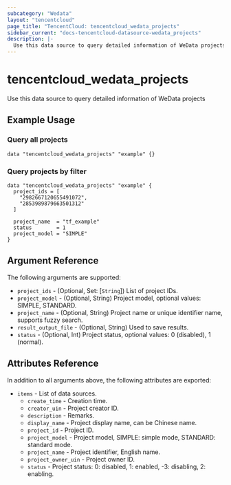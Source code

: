 ```yaml
---
subcategory: "Wedata"
layout: "tencentcloud"
page_title: "TencentCloud: tencentcloud_wedata_projects"
sidebar_current: "docs-tencentcloud-datasource-wedata_projects"
description: |-
  Use this data source to query detailed information of WeData projects
---
```


# tencentcloud_wedata_projects

Use this data source to query detailed information of WeData projects

## Example Usage

### Query all projects

```hcl
data "tencentcloud_wedata_projects" "example" {}
```

### Query projects by filter

```hcl
data "tencentcloud_wedata_projects" "example" {
  project_ids = [
    "2982667120655491072",
    "2853989879663501312"
  ]

  project_name  = "tf_example"
  status        = 1
  project_model = "SIMPLE"
}
```

## Argument Reference

The following arguments are supported:

* `project_ids` - (Optional, Set: [`String`]) List of project IDs.
* `project_model` - (Optional, String) Project model, optional values: SIMPLE, STANDARD.
* `project_name` - (Optional, String) Project name or unique identifier name, supports fuzzy search.
* `result_output_file` - (Optional, String) Used to save results.
* `status` - (Optional, Int) Project status, optional values: 0 (disabled), 1 (normal).

## Attributes Reference

In addition to all arguments above, the following attributes are exported:

* `items` - List of data sources.
  * `create_time` - Creation time.
  * `creator_uin` - Project creator ID.
  * `description` - Remarks.
  * `display_name` - Project display name, can be Chinese name.
  * `project_id` - Project ID.
  * `project_model` - Project model, SIMPLE: simple mode, STANDARD: standard mode.
  * `project_name` - Project identifier, English name.
  * `project_owner_uin` - Project owner ID.
  * `status` - Project status: 0: disabled, 1: enabled, -3: disabling, 2: enabling.



